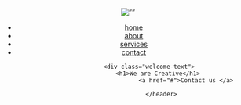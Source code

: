 <!doctype html>
<html lang =en>
<head>
           <meta charset=UTF-8”>
           <title>Website Homepage Design with html and css </title>
           <link rel =”stylesheet” href=”style.css”>
</head>
<body>
            <header>
                    <div class=”wrapper”>
                            <div class=”logo”>
                                                  <img src=”images/logo.png” alt=””>
</div>
<ul class=”nav-area”>
<li><a href=”#”>home</a></li>
<li><a href=”#”>about</a></li>
<li><a href=”#”>services</a></li>
<li><a href=”#”>contact</a></li>
                                      </ul>
                                </div>

				<div class="welcome-text">
				     <h1>We are Creative</h1>
                                     <a href="#">Contact us </a>

                       </header>
</body>
</html>
